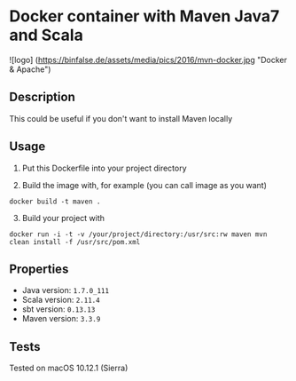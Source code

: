 # Docker container with Maven Java7 and Scala

![logo] (https://binfalse.de/assets/media/pics/2016/mvn-docker.jpg "Docker & Apache")

## Description

This could be useful if you don't want to install Maven locally

## Usage

1. Put this Dockerfile into your project directory

2. Build the image with, for example (you can call image as you want)

```docker build -t maven .```

3. Build your project with

```docker run -i -t -v /your/project/directory:/usr/src:rw maven mvn clean install -f /usr/src/pom.xml```

## Properties

- Java version: ```1.7.0_111```
- Scala version: ```2.11.4```
- sbt version: ```0.13.13```
- Maven version: ```3.3.9```

## Tests

Tested on macOS 10.12.1 (Sierra)